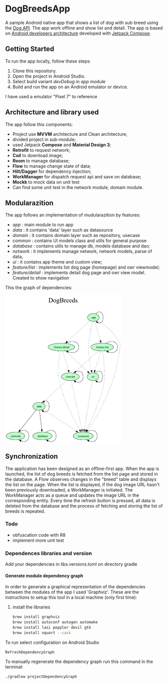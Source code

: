 # DogBreedsApp

A sample Android native app that shows a list of dog with sub breed using the [Dog API](https://dog.ceo/dog-api/).
The app work offline and show list and detail.
The app is based on [Android developers architecture](https://developer.android.com/jetpack/guide?gclsrc=ds&gclsrc=ds)
developed with [Jetpack Compose](https://developer.android.com/jetpack/compose).

## Getting Started
To run the app locally, follow these steps:

1. Clone this repository.
2. Open the project in Android Studio.
3. Select build variant *devDebug* in *app* module
4. Build and run the app on an Android emulator or device.

I have used a emulator "Pixel 7" to reference

## Architecture and library used
The app follow this components:
- Project use **MVVM** architecture and Clean architecture;
- divided project in sub-module;
- used Jetpack **Compose** and **Material Design 3**;
- **Retrofit** to request network;
- **Coil** to download image;
- **Room** to manage database;
- **Flow** to manage change state of data;
- **Hilt/Dagger** for dependency injection;
- **WorkManager** for dispatch request api and save on database;
- **Mockk** to mock data on unit test
- Can find some unit test in the network module, domain module.


## Modularazition
The app follows an implementation of mudularazition by features:
- *app* : main module to run app
- *data* : it contains 'data' layer such as datasource
- *domain* : it contains domain layer such as repository, usecase
- *common* : contains UI models class and utils for general purpose 
- *database* : contains utils to manage db, models database and dao;
- *network* : it implements manage network, network models, parse of data,
- *ui* : it contains app theme and custom view;
- *feature/list* : implements list dog page (homepage) and owr viewmodel;
- *feature/detail* : implements detail dog page and owr view model. Created to show navigation

This the graph of dependencies:

<img width="371" alt="Dogapp" src="https://github.com/LorenzoNiero/DogBreedsApp/blob/develop/gradle/dependency-graph/project.dot.png">

## Synchronization
The application has been designed as an offline-first app.
When the app is launched, the list of dog breeds is fetched from the list page and stored in the database.
A Flow observes changes in the "breed" table and displays the list on the page.
When the list is displayed, if the dog image URL hasn't been previously downloaded, a WorkManager is initiated.
The WorkManager acts as a queue and updates the image URL in the corresponding entity.
Every time the refresh button is pressed, all data is deleted from the database and the process of fetching and storing the list of breeds is repeated.


### Todo
- obfuscation code with R8
- implement more unit test

### Dependences libraries and version
Add your dependencies in libs.versions.toml on directory gradle

#### Generate module dependency graph
In order to generate a graphical representation of the dependencies between the modules of the app I used 'Graphviz'.
These are the instructions to setup this tool in a local machine (only first time):
1. install the libraries
    ```sh
    brew install graphviz
    brew install autoconf autogen automake
    brew install lasi poppler devil gtk
    brew install xquart --cask
    ```

To run select configuration on Android Studio
```
RefreshDependencyGraph
```

To manually regenerate the dependency graph run this command in the terminal:
```sh
./gradlew projectDependencyGraph
```
